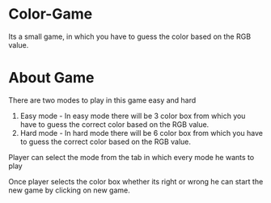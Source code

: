 # Color-Game
Its a small game, in which you have to guess the color based on the RGB value.

# About Game  
There are two modes to play in this game easy and hard
1) Easy mode - In easy mode there will be 3 color box from which you have to guess the correct color based on the RGB value.
2) Hard mode - In hard mode there will be 6 color box from which you have to guess the correct color based on the RGB value.

Player can select the mode from the tab in which every mode he wants to play 

Once player selects the color box whether its right or wrong he can start the new game by clicking on new game.

